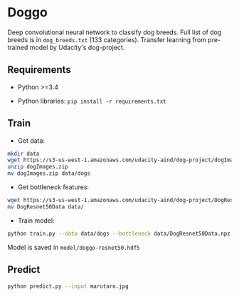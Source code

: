# Doggo

Deep convolutional neural network to classify dog breeds.
Full list of dog breeds is in `dog_breeds.txt` (133 categories).
Transfer learning from pre-trained model by Udacity's dog-project.


## Requirements

+ Python >=3.4

+ Python libraries: `pip install -r requirements.txt`


## Train

+ Get data:

```sh
mkdir data
wget https://s3-us-west-1.amazonaws.com/udacity-aind/dog-project/dogImages.zip
unzip dogImages.zip
mv dogImages.zip data/dogs
```

+ Get bottleneck features:

```sh
wget https://s3-us-west-1.amazonaws.com/udacity-aind/dog-project/DogResnet50Data.npz
mv DogResnet50Data data/
```

+ Train model:

```sh
python train.py --data data/dogs --bottleneck data/DogResnet50Data.npz
```

Model is saved in `model/doggo-resnet50.hdf5`


## Predict

```sh
python predict.py --input marutaro.jpg
```
